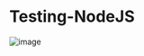 # Testing-NodeJS
![image](https://github.com/parthin-baraiya/Testing-NodeJS/assets/125875866/9ef961f5-4cb9-4f94-8194-641ce92108ba)
